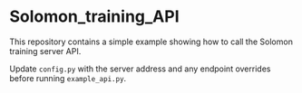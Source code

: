 # Solomon_training_API

This repository contains a simple example showing how to call the Solomon training server API.

Update `config.py` with the server address and any endpoint overrides before running `example_api.py`.
